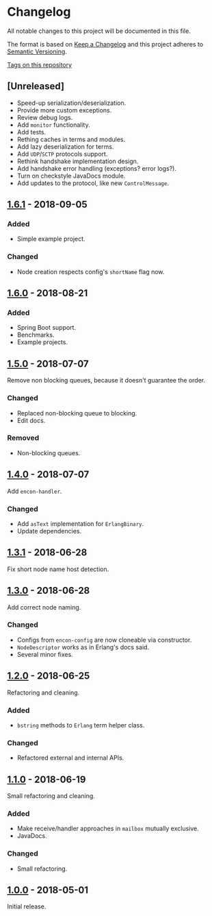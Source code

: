 # Changelog

All notable changes to this project will be documented in this file.

The format is based on [Keep a Changelog](http://keepachangelog.com/en/1.0.0/)
and this project adheres to [Semantic Versioning](http://semver.org/spec/v2.0.0.html).

[Tags on this repository](https://github.com/appulse-projects/encon-java/tags)

## [Unreleased]

- Speed-up serialization/deserialization.
- Provide more custom exceptions.
- Review debug logs.
- Add `monitor` functionality.
- Add tests.
- Rething caches in terms and modules.
- Add lazy deserialization for terms.
- Add `UDP`/`SCTP` protocols support.
- Rethink handshake implementation design.
- Add handshake error handling (exceptions? error logs?).
- Turn on checkstyle JavaDocs module.
- Add updates to the protocol, like new `ControlMessage`.

## [1.6.1](https://github.com/appulse-projects/encon-java/releases/tag/1.6.1) - 2018-09-05

### Added

- Simple example project.

### Changed

- Node creation respects config's `shortName` flag now.


## [1.6.0](https://github.com/appulse-projects/encon-java/releases/tag/1.6.0) - 2018-08-21

### Added

- Spring Boot support.
- Benchmarks.
- Example projects.

## [1.5.0](https://github.com/appulse-projects/encon-java/releases/tag/1.5.0) - 2018-07-07

Remove non blocking queues, because it doesn't guarantee the order.

### Changed

- Replaced non-blocking queue to blocking.
- Edit docs.

### Removed

- Non-blocking queues.

## [1.4.0](https://github.com/appulse-projects/encon-java/releases/tag/1.4.0) - 2018-07-07

Add `encon-handler`.

### Changed

- Add `asText` implementation for `ErlangBinary`.
- Update dependencies.

## [1.3.1](https://github.com/appulse-projects/encon-java/releases/tag/1.3.1) - 2018-06-28

Fix short node name host detection.

## [1.3.0](https://github.com/appulse-projects/encon-java/releases/tag/1.3.0) - 2018-06-28

Add correct node naming.

### Changed

- Configs from `encon-config` are now cloneable via constructor.
- `NodeDescriptor` works as in Erlang's docs said.
- Several minor fixes.

## [1.2.0](https://github.com/appulse-projects/encon-java/releases/tag/1.2.0) - 2018-06-25

Refactoring and cleaning.

### Added

- `bstring` methods to `Erlang` term helper class.

### Changed

- Refactored external and internal APIs.

## [1.1.0](https://github.com/appulse-projects/encon-java/releases/tag/1.1.0) - 2018-06-19

Small refactoring and cleaning.

### Added

- Make receive/handler approaches in `mailbox` mutually exclusive.
- JavaDocs.

### Changed

- Small refactoring.

## [1.0.0](https://github.com/appulse-projects/encon-java/releases/tag/1.0.0) - 2018-05-01

Initial release.
